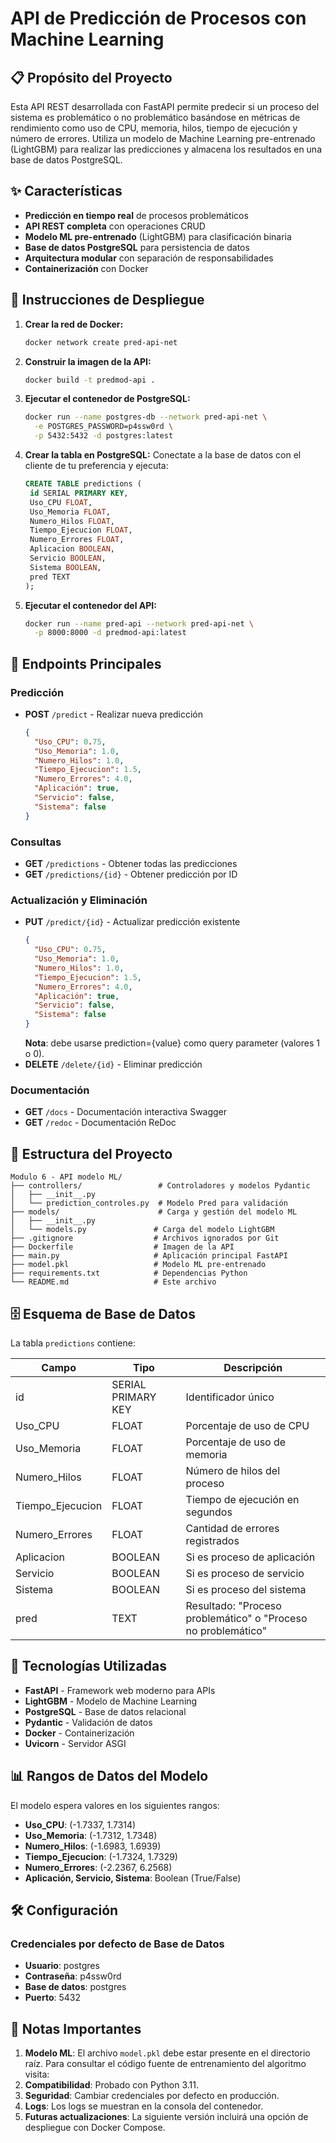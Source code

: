 # API de Predicción de Procesos con Machine Learning

## 📋 Propósito del Proyecto

Esta API REST desarrollada con FastAPI permite predecir si un proceso del sistema es problemático o no problemático basándose en métricas de rendimiento como uso de CPU, memoria, hilos, tiempo de ejecución y número de errores. Utiliza un modelo de Machine Learning pre-entrenado (LightGBM) para realizar las predicciones y almacena los resultados en una base de datos PostgreSQL.

## ✨ Características

- **Predicción en tiempo real** de procesos problemáticos
- **API REST completa** con operaciones CRUD
- **Modelo ML pre-entrenado** (LightGBM) para clasificación binaria
- **Base de datos PostgreSQL** para persistencia de datos
- **Arquitectura modular** con separación de responsabilidades
- **Containerización** con Docker

## 🚀 Instrucciones de Despliegue

1. **Crear la red de Docker:**
   ```bash
   docker network create pred-api-net
   ```

2. **Construir la imagen de la API:**
   ```bash
   docker build -t predmod-api .
   ```

3. **Ejecutar el contenedor de PostgreSQL:**
   ```bash
   docker run --name postgres-db --network pred-api-net \
     -e POSTGRES_PASSWORD=p4ssw0rd \
     -p 5432:5432 -d postgres:latest
   ```

4. **Crear la tabla en PostgreSQL:**
   Conectate a la base de datos con el cliente de tu preferencia y ejecuta:

   ```SQL
   CREATE TABLE predictions (
    id SERIAL PRIMARY KEY,
    Uso_CPU FLOAT,
    Uso_Memoria FLOAT,
    Numero_Hilos FLOAT,
    Tiempo_Ejecucion FLOAT,
    Numero_Errores FLOAT,
    Aplicacion BOOLEAN,
    Servicio BOOLEAN,
    Sistema BOOLEAN,
    pred TEXT
   );
   ```

5. **Ejecutar el contenedor del API:**
   ```bash
   docker run --name pred-api --network pred-api-net \
     -p 8000:8000 -d predmod-api:latest
   ```

## 📡 Endpoints Principales

### Predicción
- **POST** `/predict` - Realizar nueva predicción
  ```json
  {
    "Uso_CPU": 0.75,
    "Uso_Memoria": 1.0,
    "Numero_Hilos": 1.0,
    "Tiempo_Ejecucion": 1.5,
    "Numero_Errores": 4.0,
    "Aplicación": true,
    "Servicio": false,
    "Sistema": false
  }
  ```

### Consultas
- **GET** `/predictions` - Obtener todas las predicciones
- **GET** `/predictions/{id}` - Obtener predicción por ID

### Actualización y Eliminación
- **PUT** `/predict/{id}` - Actualizar predicción existente
  ```json
  {
    "Uso_CPU": 0.75,
    "Uso_Memoria": 1.0,
    "Numero_Hilos": 1.0,
    "Tiempo_Ejecucion": 1.5,
    "Numero_Errores": 4.0,
    "Aplicación": true,
    "Servicio": false,
    "Sistema": false
  }
  ```
  **Nota**: debe usarse prediction={value} como query parameter (valores 1 o 0).
- **DELETE** `/delete/{id}` - Eliminar predicción

### Documentación
- **GET** `/docs` - Documentación interactiva Swagger
- **GET** `/redoc` - Documentación ReDoc

## 📁 Estructura del Proyecto

```
Modulo 6 - API modelo ML/
├── controllers/                 # Controladores y modelos Pydantic
│   ├── __init__.py
│   └── prediction_controles.py  # Modelo Pred para validación
├── models/                      # Carga y gestión del modelo ML
│   ├── __init__.py
│   └── models.py               # Carga del modelo LightGBM
├── .gitignore                  # Archivos ignorados por Git
├── Dockerfile                  # Imagen de la API
├── main.py                     # Aplicación principal FastAPI
├── model.pkl                   # Modelo ML pre-entrenado
├── requirements.txt            # Dependencias Python
└── README.md                   # Este archivo
```

## 🗄️ Esquema de Base de Datos

La tabla `predictions` contiene:

| Campo | Tipo | Descripción |
|-------|------|-------------|
| id | SERIAL PRIMARY KEY | Identificador único |
| Uso_CPU | FLOAT | Porcentaje de uso de CPU |
| Uso_Memoria | FLOAT | Porcentaje de uso de memoria |
| Numero_Hilos | FLOAT | Número de hilos del proceso |
| Tiempo_Ejecucion | FLOAT | Tiempo de ejecución en segundos |
| Numero_Errores | FLOAT | Cantidad de errores registrados |
| Aplicacion | BOOLEAN | Si es proceso de aplicación |
| Servicio | BOOLEAN | Si es proceso de servicio |
| Sistema | BOOLEAN | Si es proceso del sistema |
| pred | TEXT | Resultado: "Proceso problemático" o "Proceso no problemático" |

## 🔧 Tecnologías Utilizadas

- **FastAPI** - Framework web moderno para APIs
- **LightGBM** - Modelo de Machine Learning
- **PostgreSQL** - Base de datos relacional
- **Pydantic** - Validación de datos
- **Docker** - Containerización
- **Uvicorn** - Servidor ASGI

## 📊 Rangos de Datos del Modelo

El modelo espera valores en los siguientes rangos:
- **Uso_CPU**: (-1.7337, 1.7314)
- **Uso_Memoria**: (-1.7312, 1.7348)
- **Numero_Hilos**: (-1.6983, 1.6939)
- **Tiempo_Ejecucion**: (-1.7324, 1.7329)
- **Numero_Errores**: (-2.2367, 6.2568)
- **Aplicación, Servicio, Sistema**: Boolean (True/False)

## 🛠️ Configuración

### Credenciales por defecto de Base de Datos

- **Usuario**: postgres
- **Contraseña**: p4ssw0rd
- **Base de datos**: postgres
- **Puerto**: 5432

## 🚨 Notas Importantes

1. **Modelo ML**: El archivo `model.pkl` debe estar presente en el directorio raíz. Para consultar el código fuente de entrenamiento del algoritmo visita: 
2. **Compatibilidad**: Probado con Python 3.11.
3. **Seguridad**: Cambiar credenciales por defecto en producción.
4. **Logs**: Los logs se muestran en la consola del contenedor.
5. **Futuras actualizaciones**: La siguiente versión incluirá una opción de despliegue con Docker Compose.